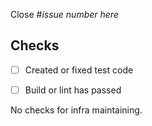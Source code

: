 Close #*issue number here*

## Checks

<!-- For tg/feature: -->
- [ ] Created or fixed test code
<!-- If no tests, write reason. -->

<!-- For tg/doc: -->
- [ ] Build or lint has passed

<!-- For tg/infra: -->
No checks for infra maintaining.

<!-- For tg/misc -->
<!-- Write anything if any -->
